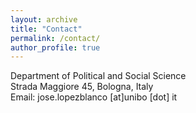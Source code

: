 ```yaml
---
layout: archive
title: "Contact"
permalink: /contact/
author_profile: true
---
```

Department of Political and Social Science<br>
Strada Maggiore 45, Bologna, Italy <br>
Email: jose.lopezblanco [at]unibo [dot] it 
